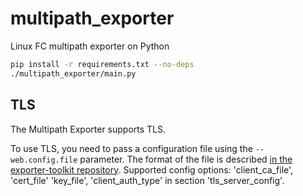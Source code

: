 # multipath_exporter

Linux FC multipath exporter on Python

```sh
pip install -r requirements.txt --no-deps
./multipath_exporter/main.py
```

## TLS

The Multipath Exporter supports TLS.

To use TLS, you need to pass a configuration file
using the `--web.config.file` parameter. The format of the file is described
[in the exporter-toolkit repository](https://github.com/prometheus/exporter-toolkit/blob/master/docs/web-configuration.md).
Supported config options: 'client_ca_file', 'cert_file' 'key_file', 'client_auth_type' in section 'tls_server_config'.
